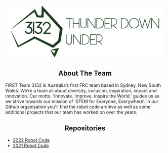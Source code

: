 <div id="top"></div>
<!--
*** Thanks for checking out the Best-README-Template. If you have a suggestion
*** that would make this better, please fork the repo and create a pull request
*** or simply open an issue with the tag "enhancement".
*** Don't forget to give the project a star!
*** Thanks again! Now go create something AMAZING! :D
-->

<!-- PROJECT SHIELDS -->
<!--
*** I'm using markdown "reference style" links for readability.
*** Reference links are enclosed in brackets [ ] instead of parentheses ( ).
*** See the bottom of this document for the declaration of the reference variables
*** for contributors-url, forks-url, etc. This is an optional, concise syntax you may use.
*** https://www.markdownguide.org/basic-syntax/#reference-style-links
-->

<!-- PROJECT LOGO -->
<br />
<div align="center">
  <a href="https://github.com/Team3132" >
    <img src="https://github.com/Team3132/.github/raw/main/profile/logo.svg" alt="Logo" width="500" >
  </a>
</div>

<!-- ABOUT THE PROJECT -->
<div align="center">

## About The Team

</div>

FIRST Team 3132 is Australia’s first FRC team based in Sydney, New South Wales. We’re a team all about diversity, inclusion, inspiration, impact and innovation. Our motto, ‘Innovate. Improve. Inspire the World.’ guides us as we strive towards our mission of ‘STEM for Everyone, Everywhere’. In our Github organisation you'll find the robot code archive as well as some additional projects that our team has worked on over the years.

<!-- REPOSITORIES -->
<div align="center">
  
## Repositories

</div>

- [2022 Robot Code](https://github.com/Team3132/FRC-2022)
- [2021 Robot Code](https://github.com/Team3132/FRC-2021)
